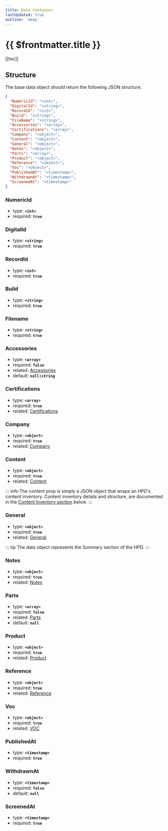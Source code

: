```yaml
---
title: Data Container
lastUpdated: true
outline: 'deep'
---
```


# {{ $frontmatter.title }}

[[toc]]

## Structure

The base data object should return the following JSON structure.

```json
{
  "NumericId": "<int>",
  "DigitalId": "<string>",
  "RecordId": "<int>",
  "Build": "<string>",
  "FileName": "<string>",
  "Accessories": "<array>",
  "Certifications": "<array>",
  "Company": "<object>",
  "Content": "<object>",
  "General": "<object>",
  "Notes": "<object>",
  "Parts": "<array>",
  "Product": "<object>",
  "Reference": "<object>",
  "Voc": "<object>",
  "PublishedAt": "<timestamp>",
  "WithdrawnAt": "<timestamp>",
  "ScreenedAt": "<timestamp>"
}
```

### NumericId

- type: **`<int>`**
- required: **`true`**

### DigitalId

- type: **`<string>`**
- required: **`true`**

### RecordId

- type: **`<int>`**
- required: **`true`**

### Build

- type: **`<string>`**
- required: **`true`**

### Filename

- type: **`<string>`**
- required: **`true`**

### Accessories

- type: **`<array>`**
- required: **`false`**
- related: [Accessories](./accessories)
- default: **`null|string`**

### Certifications

- type: **`<array>`**
- required: **`true`**
- related: [Certifications](./certifications)

### Company

- type: **`<object>`**
- required: **`true`**
- related: [Company](./company)

### Content

- type: **`<object>`**
- required: **`true`**
- related: [Content](../content/)

::: info
The content prop is simply a JSON object that wraps an HPD's content inventory. Content inventory details and structure, are documented in the [Content Inventory section](../content/) below.
:::

### General

- type: **`<object>`**
- required: **`true`**
- related: [General](./general)

::: tip
The data object represents the Summary section of the HPD.
:::

### Notes

- type: **`<object>`**
- required: **`true`**
- related: [Notes](./notes)

### Parts

- type: **`<array>`**
- required: **`false`**
- related: [Parts](./parts)
- default: **`null`**

### Product

- type: **`<object>`**
- required: **`true`**
- related: [Product](./product)

### Reference

- type: **`<object>`**
- required: **`true`**
- related: [Reference](./reference)

### Voc

- type: **`<object>`**
- required: **`true`**
- related: [VOC](./voc)

### PublishedAt

- type: **`<timestamp>`**
- required: **`true`**

### WithdrawnAt

- type: **`<timestamp>`**
- required: **`false`**
- default: **`null`**

### ScreenedAt

- type: **`<timestamp>`**
- required: **`true`**
